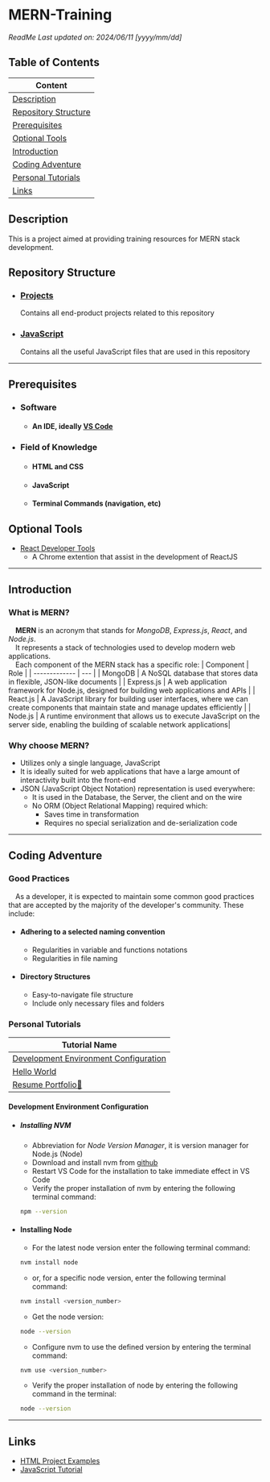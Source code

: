# MERN-Training

*ReadMe Last updated on: 2024/06/11 [yyyy/mm/dd]*

## Table of Contents

| Content                                           |
| ------------------------------------------------- |
| [Description](#description)                       |
| [Repository Structure](#repository-structure)     |
| [Prerequisites](#prerequisites)                   |
| [Optional Tools](#optional-tools)                 |
| [Introduction](#introduction)                     |
| [Coding Adventure](#coding-adventure)             |
| [Personal Tutorials](#personal-tutorials)         |
| [Links](#links)                                   |

## Description

This is a project aimed at providing training resources for MERN stack development.

## Repository Structure
- ### [Projects](./Projects)
    Contains all end-product projects related to this repository

- ### [JavaScript](./JavaScript/)
    Contains all the useful JavaScript files that are used in this repository

- - -
## Prerequisites
- ### Software
  - #### An IDE, ideally [VS Code](https://code.visualstudio.com/ "VS Code Official Website")

- ### Field of Knowledge
  - #### HTML and CSS
  - #### JavaScript
  - #### Terminal Commands (navigation, etc)

## Optional Tools
- [React Developer Tools](https://chromewebstore.google.com/detail/react-developer-tools/fmkadmapgofadopljbjfkapdkoienihi)
  - A Chrome extention that assist in the development of ReactJS
- - -
## Introduction
### What is MERN?
&emsp;**MERN** is an acronym that stands for *MongoDB*, *Express.js*, *React*, and *Node.js*.
<br>&emsp;It represents a stack of technologies used to develop modern web applications.
<br>&emsp;Each component of the MERN stack has a specific role:
| Component     | Role |
| ------------- |  --- |
| MongoDB       |  A NoSQL database that stores data in flexible, JSON-like documents                                                                   |
| Express.js    |  A web application framework for Node.js, designed for building web applications and APIs                                             |
| React.js      |  A JavaScript library for building user interfaces, where we can create components that maintain state and manage updates efficiently |
| Node.js       |  A runtime environment that allows us to execute JavaScript on the server side, enabling the building of scalable network applications|
### Why choose MERN?
- Utilizes only a single language, JavaScript
- It is ideally suited for web applications that have a large amount of interactivity built into the front-end
- JSON (JavaScript Object Notation) representation is used everywhere: 
  - It is used in the Database, the Server, the client and on the wire
  - No ORM (Object Relational Mapping) required which:
    - Saves time in transformation 
    - Requires no special serialization and de-serialization code 

- - -
## Coding Adventure
### Good Practices
&emsp;As a developer, it is expected to maintain some common good practices that are accepted by the majority of the developer's community. These include:
- #### Adhering to a selected naming convention
    - Regularities in variable and functions notations
    - Regularities in file naming
- #### Directory Structures
    - Easy-to-navigate file structure
    - Include only necessary files and folders
### Personal Tutorials
| Tutorial Name                                                                           |
| --------------------------------------------------------------------------------------- |
| [Development Environment Configuration](#development-environment-configuration)         |
| [Hello World](./Projects/01%20Hello%20World/)                                           |
| [Resume Portfolio📜](./Projects/Complete%20Projects/01%20Resume/)                       |

#### Development Environment Configuration
- ##### Installing NVM
  - Abbreviation for *Node Version Manager*, it is version manager for Node.js (Node)
  - Download and install nvm from [github](https://github.com/coreybutler/nvm-windows)
  - Restart VS Code for the installation to take immediate effect in VS Code
  - Verify the proper installation of nvm by entering the following terminal command:
  ```bash
  npm --version
  ```
- #### Installing Node
    - For the latest node version enter the following terminal command:
    ```bash
    nvm install node
    ```
    - or, for a specific node version, enter the following terminal command:
    ```bash
    nvm install <version_number>
    ```
    - Get the node version:
    ```bash
    node --version
    ``` 
    - Configure nvm to use the defined version by entering the terminal command:
    ```bash
    nvm use <version_number>
    ```
    - Verify the proper installation of node by entering the following command in the terminal:
    
    ```bash
    node --version
    ```

- - - 
## Links
- [HTML Project Examples](https://www.knowledgehut.com/blog/web-development/html-projects)
- [JavaScript Tutorial](https://www.w3schools.com/js/)